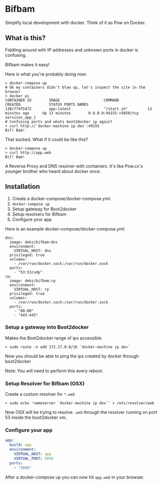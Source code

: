 # Bifbam
Simplify local development with docker. Think of it as Pow on Docker.

## What is this?
Fiddling around with IP addresses and unknown ports in docker is confusing.

Bifbam makes it easy!

Here is what you're probably doing now:

```
> docker-compose up
# Ok my containers didn't blow up, let's inspect the site in the browser
> docker ps
CONTAINER ID        IMAGE                    COMMAND             CREATED             STATUS PORTS NAMES
138cf74f5472        app:latest               "/start.sh"         13 minutes ago      Up 13 minutes        0.0.0.0:49155->5050/tcp   services_app_1
# Confusing ports and whats boot2docker ip again?
> curl http://`docker-machine ip dev`:49155
Bif! Bam!
```

That sucked. What if it could be like this?

```
> docker-compose up
> curl http://app.web
Bif! Bam!
```

A Reverse Proxy and DNS resolver with containers. It's like Pow.cx's younger brother who heard about docker once.

## Installation

1. Create a docker-compose/docker-compose.yml:
2. `docker-compose up`
3. Setup gateway for Boot2docker
4. Setup resolvers for Bifbam
5. Configure your app

Here is an example docker-compose/docker-compose.yml:
```
dns:
  image: dekz/bifbam:dns
  environment:
    VIRTUAL_HOST: dns
  privileged: true
  volumes:
    - /var/run/docker.sock:/var/run/docker.sock
  ports:
    - "53:53/udp"
rp:
  image: dekz/bifbam:rp
  environment:
    VIRTUAL_HOST: rp
  privileged: true
  volumes:
    - /var/run/docker.sock:/var/run/docker.sock
  ports:
    - "80:80"
    - "443:443"
```

### Setup a gateway into Boot2docker
Makes the Boot2docker range of ips accessible.

```
> sudo route -n add 172.17.0.0/16 `docker-machine ip dev`
```
Now you should be able to ping the ips created by docker through boot2docker

Note: You will need to perform this every reboot.

### Setup Resolver for Bifbam (OSX)
Create a custom resolver for `*.web`

```
> sudo echo 'nameserver `docker-machine ip dev`' > /etc/resolver/web
```

Now OSX will be trying to resolve `.web` through the resolver running on port 53 inside the boot2docker vm.


### Configure your app

```yaml
app:
  build: app
  environment:
    VIRTUAL_HOST: app
    VIRTUAL_PORT: 5050
  ports:
    - "5050"
```

After a docker-compose up you can now hit `app.web` in your browser.
